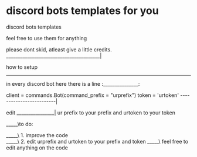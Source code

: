 # discord bots templates for you

discord bots templates 

feel free to use them for anything 

please dont skid, atleast give a little credits.
________________________________________|


how to setup

---

in every discord bot here there is a line
:_______________:

client = commands.Bot(command_prefix = "urprefix")
token = 'urtoken'
-------------------------|

edit ________________| ur prefix to your prefix and urtoken to your token

_____\to do:

_____\ 1. improve the code  
_____\ 2. edit urprefix and urtoken to your prefix and token
_____\ feel free to edit anything on the code



